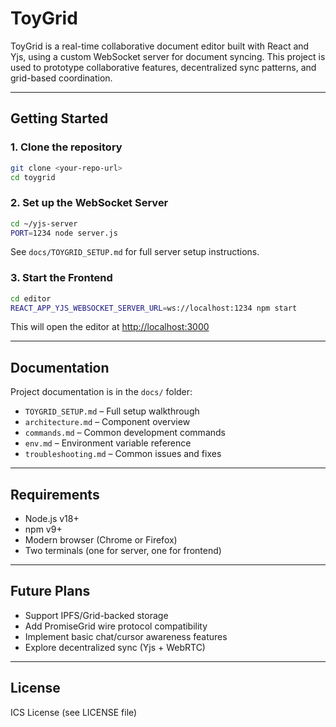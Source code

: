 # ToyGrid

ToyGrid is a real-time collaborative document editor built with React and Yjs, using a custom WebSocket server for document syncing. This project is used to prototype collaborative features, decentralized sync patterns, and grid-based coordination.

---

## Getting Started

### 1. Clone the repository

```bash
git clone <your-repo-url>
cd toygrid
```

### 2. Set up the WebSocket Server

```bash
cd ~/yjs-server
PORT=1234 node server.js
```

See `docs/TOYGRID_SETUP.md` for full server setup instructions.

### 3. Start the Frontend

```bash
cd editor
REACT_APP_YJS_WEBSOCKET_SERVER_URL=ws://localhost:1234 npm start
```

This will open the editor at [http://localhost:3000](http://localhost:3000)

---

## Documentation

Project documentation is in the `docs/` folder:

- `TOYGRID_SETUP.md` – Full setup walkthrough
- `architecture.md` – Component overview
- `commands.md` – Common development commands
- `env.md` – Environment variable reference
- `troubleshooting.md` – Common issues and fixes

---

## Requirements

- Node.js v18+
- npm v9+
- Modern browser (Chrome or Firefox)
- Two terminals (one for server, one for frontend)

---

## Future Plans

- Support IPFS/Grid-backed storage
- Add PromiseGrid wire protocol compatibility
- Implement basic chat/cursor awareness features
- Explore decentralized sync (Yjs + WebRTC)

---

## License

ICS License (see LICENSE file)

